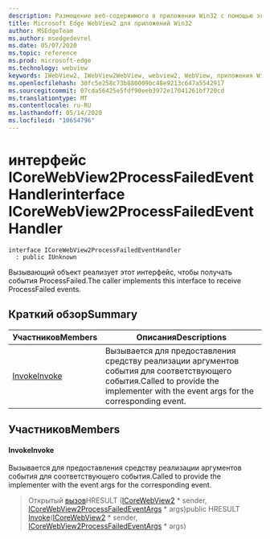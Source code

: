```yaml
---
description: Размещение веб-содержимого в приложении Win32 с помощью элемента управления Microsoft Edge WebView2
title: Microsoft Edge WebView2 для приложений Win32
author: MSEdgeTeam
ms.author: msedgedevrel
ms.date: 05/07/2020
ms.topic: reference
ms.prod: microsoft-edge
ms.technology: webview
keywords: IWebView2, IWebView2WebView, webview2, WebView, приложения Win32, Win32, EDGE, ICoreWebView2, ICoreWebView2Controller, элемент управления "веб-браузер", HTML Edge
ms.openlocfilehash: 30fc5e258c73b880009bc48e9213c647a5542917
ms.sourcegitcommit: 07cda56425e5fdf90eeb3972e17041261bf720cd
ms.translationtype: MT
ms.contentlocale: ru-RU
ms.lasthandoff: 05/14/2020
ms.locfileid: "10654796"
---
```

# <span data-ttu-id="e3473-104">интерфейс ICoreWebView2ProcessFailedEventHandler</span><span class="sxs-lookup"><span data-stu-id="e3473-104">interface ICoreWebView2ProcessFailedEventHandler</span></span> 

```
interface ICoreWebView2ProcessFailedEventHandler
  : public IUnknown
```

<span data-ttu-id="e3473-105">Вызывающий объект реализует этот интерфейс, чтобы получать события ProcessFailed.</span><span class="sxs-lookup"><span data-stu-id="e3473-105">The caller implements this interface to receive ProcessFailed events.</span></span>

## <span data-ttu-id="e3473-106">Краткий обзор</span><span class="sxs-lookup"><span data-stu-id="e3473-106">Summary</span></span>

 <span data-ttu-id="e3473-107">Участников</span><span class="sxs-lookup"><span data-stu-id="e3473-107">Members</span></span>                        | <span data-ttu-id="e3473-108">Описания</span><span class="sxs-lookup"><span data-stu-id="e3473-108">Descriptions</span></span>
--------------------------------|---------------------------------------------
[<span data-ttu-id="e3473-109">Invoke</span><span class="sxs-lookup"><span data-stu-id="e3473-109">Invoke</span></span>](#invoke) | <span data-ttu-id="e3473-110">Вызывается для предоставления средству реализации аргументов события для соответствующего события.</span><span class="sxs-lookup"><span data-stu-id="e3473-110">Called to provide the implementer with the event args for the corresponding event.</span></span>

## <span data-ttu-id="e3473-111">Участников</span><span class="sxs-lookup"><span data-stu-id="e3473-111">Members</span></span>

#### <span data-ttu-id="e3473-112">Invoke</span><span class="sxs-lookup"><span data-stu-id="e3473-112">Invoke</span></span> 

<span data-ttu-id="e3473-113">Вызывается для предоставления средству реализации аргументов события для соответствующего события.</span><span class="sxs-lookup"><span data-stu-id="e3473-113">Called to provide the implementer with the event args for the corresponding event.</span></span>

> <span data-ttu-id="e3473-114">Открытый [вызов](#invoke)HRESULT ([ICoreWebView2](icorewebview2.md) \* sender, [ICoreWebView2ProcessFailedEventArgs](icorewebview2processfailedeventargs.md) \* args)</span><span class="sxs-lookup"><span data-stu-id="e3473-114">public HRESULT [Invoke](#invoke)([ICoreWebView2](icorewebview2.md) \* sender, [ICoreWebView2ProcessFailedEventArgs](icorewebview2processfailedeventargs.md) \* args)</span></span>

